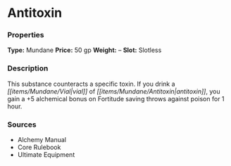 ﻿---
Title: "Antitoxin"
Type: "Mundane"
Price: "50 gp"
Weight: "–"
Slot: "Slotless"
Description: |
  "This substance counteracts a specific toxin. If you drink a vial of antitoxin, you gain a +5 alchemical bonus on Fortitude saving throws against poison for 1 hour."
Sources: "['Alchemy Manual', 'Core Rulebook', 'Ultimate Equipment']"
---

# Antitoxin

### Properties

**Type:** Mundane **Price:** 50 gp **Weight:** – **Slot:** Slotless

### Description

This substance counteracts a specific toxin. If you drink a _[[items/Mundane/Vial|vial]]_ of _[[items/Mundane/Antitoxin|antitoxin]]_, you gain a +5 alchemical bonus on Fortitude saving throws against poison for 1 hour.

### Sources

* Alchemy Manual
* Core Rulebook
* Ultimate Equipment